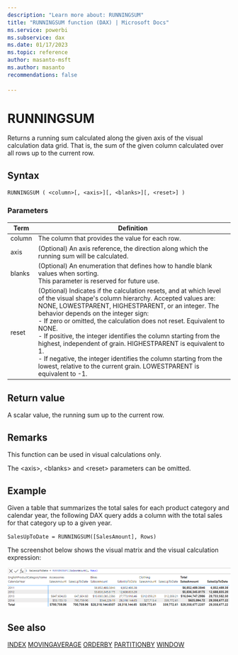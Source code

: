 ```yaml
---
description: "Learn more about: RUNNINGSUM"
title: "RUNNINGSUM function (DAX) | Microsoft Docs"
ms.service: powerbi
ms.subservice: dax
ms.date: 01/17/2023
ms.topic: reference
author: masanto-msft
ms.author: masanto
recommendations: false

---
```


# RUNNINGSUM

Returns a running sum calculated along the given axis of the visual calculation data grid. That is, the sum of the given column calculated over all rows up to the current row.

## Syntax

```dax
RUNNINGSUM ( <column>[, <axis>][, <blanks>][, <reset>] )
```

### Parameters

|Term|Definition|
|--------|--------------|
|column|The column that provides the value for each row.|
|axis|(Optional) An axis reference, the direction along which the running sum will be calculated.|
|blanks|(Optional) An enumeration that defines how to handle blank values when sorting. </br>This parameter is reserved for future use.|
|reset|(Optional) Indicates if the calculation resets, and at which level of the visual shape's column hierarchy. Accepted values are: NONE, LOWESTPARENT, HIGHESTPARENT, or an integer. The behavior depends on the integer sign: </br> - If zero or omitted, the calculation does not reset. Equivalent to NONE. </br> - If positive, the integer identifies the column starting from the highest, independent of grain. HIGHESTPARENT is equivalent to 1. </br> - If negative, the integer identifies the column starting from the lowest, relative to the current grain. LOWESTPARENT is equivalent to -1. |

## Return value

A scalar value, the running sum up to the current row.

## Remarks

This function can be used in visual calculations only.

The \<axis>, \<blanks> and \<reset> parameters can be omitted.

## Example

Given a table that summarizes the total sales for each product category and calendar year, the following DAX query adds a column with the total sales for that category up to a given year.

```dax
SalesUpToDate = RUNNINGSUM([SalesAmount], Rows)
```

The screenshot below shows the visual matrix and the visual calculation expression:

![DAX visual calculation](media/dax-queries/dax-visualcalc-runningsum.png)

## See also

[INDEX](index-function-dax.md)
[MOVINGAVERAGE](movingaverage-function-dax.md)
[ORDERBY](orderby-function-dax.md)
[PARTITIONBY](partitionby-function-dax.md)
[WINDOW](window-function-dax.md)
